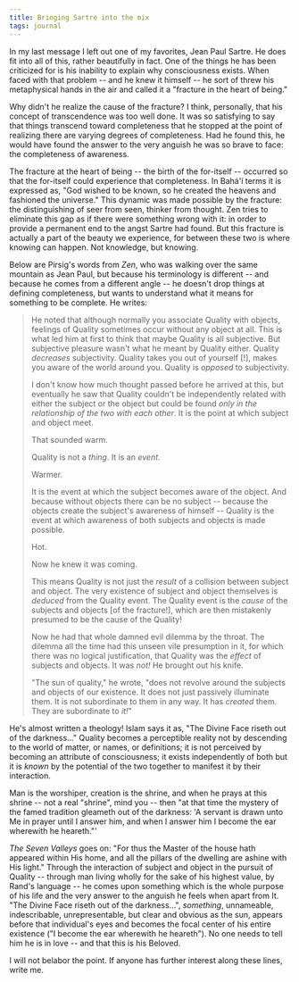 ```yaml
---
title: Bringing Sartre into the mix
tags: journal
---
```


In my last message I left out one of my favorites, Jean Paul Sartre.  He
does fit into all of this, rather beautifully in fact.  One of the
things he has been criticized for is his inability to explain why
consciousness exists.  When faced with that problem -- and he knew it
himself -- he sort of threw his metaphysical hands in the air and called
it a "fracture in the heart of being."

Why didn't he realize the cause of the fracture?  I think, personally,
that his concept of transcendence was too well done.  It was so
satisfying to say that things transcend toward completeness that he
stopped at the point of realizing there are varying degrees of
completeness.  Had he found this, he would have found the answer to the
very anguish he was so brave to face: the completeness of awareness.

The fracture at the heart of being -- the birth of the for-itself --
occurred so that the for-itself could experience that completeness.  In
Bahá'í terms it is expressed as, "God wished to be known, so he created
the heavens and fashioned the universe."  This dynamic was made possible
by the fracture: the distinguishing of seer from seen, thinker from
thought.  Zen tries to eliminate this gap as if there were something
wrong with it: in order to provide a permanent end to the angst Sartre
had found.  But this fracture is actually a part of the beauty we
experience, for between these two is where knowing can happen.  Not
knowledge, but knowing.

Below are Pirsig's words from *Zen*, who was walking over the same
mountain as Jean Paul, but because his terminology is different -- and
because he comes from a different angle -- he doesn't drop things at
defining completeness, but wants to understand what it means for
something to be complete.  He writes:

> He noted that although normally you associate Quality with objects,
> feelings of Quality sometimes occur without any object at all.  This
> is what led him at first to think that maybe Quality is all
> subjective.  But subjective pleasure wasn't what he meant by Quality
> either.  Quality *decreases* subjectivity.  Quality takes you out of
> yourself [!], makes you aware of the world around you.  Quality is
> *opposed* to subjectivity.
>
> I don't know how much thought passed before he arrived at this, but
> eventually he saw that Quality couldn't be independently related with
> either the subject or the object but could be found *only in the
> relationship of the two with each other*.  It is the point at which
> subject and object meet.
>
> That sounded warm.
>
> Quality is not a *thing*.  It is an *event*.
>
> Warmer.
>
> It is the event at which the subject becomes aware of the object.  And
> because without objects there can be no subject -- because the objects
> create the subject's awareness of himself -- Quality is the event at
> which awareness of both subjects and objects is made possible.
>
> Hot.
>
> Now he knew it was coming.
>
> This means Quality is not just the *result* of a collision between
> subject and object.  The very existence of subject and object
> themselves is *deduced* from the Quality event.  The Quality event is
> the *cause* of the subjects and objects [of the fracture!], which are
> then mistakenly presumed to be the cause of the Quality!
>
> Now he had that whole damned evil dilemma by the throat.  The dilemma
> all the time had this unseen vile presumption in it, for which there
> was no logical justification, that Quality was the *effect* of subjects
> and objects.  It was *not!* He brought out his knife.
>
> "The sun of quality," he wrote, "does not revolve around the subjects
> and objects of our existence.  It does not just passively illuminate
> them.  It is not subordinate to them in any way.  It has *created* them.
> They are subordinate to *it!*"

He's almost written a theology!  Islam says it as, "The Divine Face
riseth out of the darkness..." Quality becomes a perceptible reality not
by descending to the world of matter, or names, or definitions; it is
not perceived by becoming an attribute of consciousness; it exists
independently of both but it is *known* by the potential of the two
together to manifest it by their interaction.

Man is the worshiper, creation is the shrine, and when he prays at this
shrine -- not a real "shrine", mind you -- then "at that time the
mystery of the famed tradition gleameth out of the darkness: 'A servant
is drawn unto Me in prayer until I answer him, and when I answer him I
become the ear wherewith he heareth."'

*The Seven Valleys* goes on: "For thus the Master of the house hath
appeared within His home, and all the pillars of the dwelling are ashine
with His light."  Through the interaction of subject and object in the
pursuit of Quality -- through man living wholly for the sake of his
highest value, by Rand's language -- he comes upon something which is
the whole purpose of his life and the very answer to the anguish he
feels when apart from It.  "The Divine Face riseth out of the
darkness...", *something*, unnameable, indescribable, unrepresentable,
but clear and obvious as the sun, appears before that individual's eyes
and becomes the focal center of his entire existence ("I become the ear
wherewith he heareth").  No one needs to tell him he is in love -- and
that this is his Beloved.

I will not belabor the point.  If anyone has further interest along
these lines, write me.


